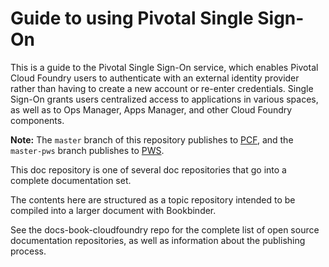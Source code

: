 # Guide to using Pivotal Single Sign-On

This is a guide to the Pivotal Single Sign-On service, which enables Pivotal Cloud Foundry users to
authenticate with an external identity provider rather than having to create a new account or re-enter credentials. Single Sign-On grants users centralized access to applications in various spaces, as well as to Ops Manager, Apps Manager, and other Cloud Foundry components.

<strong>Note:</strong> The <code>master</code> branch of this repository publishes to <a href ="https://docs.pivotal.io">PCF</a>, and the <code>master-pws</code> branch publishes to <a href="https://docs.run.pivotal.io">PWS</a>.

This doc repository is one of several doc repositories that go into a complete documentation set.

The contents here are structured as a topic repository intended to be compiled into a larger document with Bookbinder.

See the docs-book-cloudfoundry repo for the complete list of open source documentation repositories, as well as information about the publishing process.
